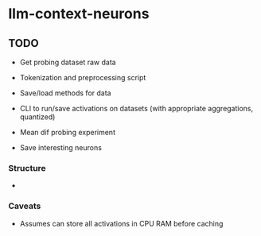 # llm-context-neurons


## TODO
- Get probing dataset raw data
- Tokenization and preprocessing script
- Save/load methods for data

- CLI to run/save activations on datasets (with appropriate aggregations, quantized)
- Mean dif probing experiment
- Save interesting neurons


### Structure
- 


### Caveats
- Assumes can store all activations in CPU RAM before caching